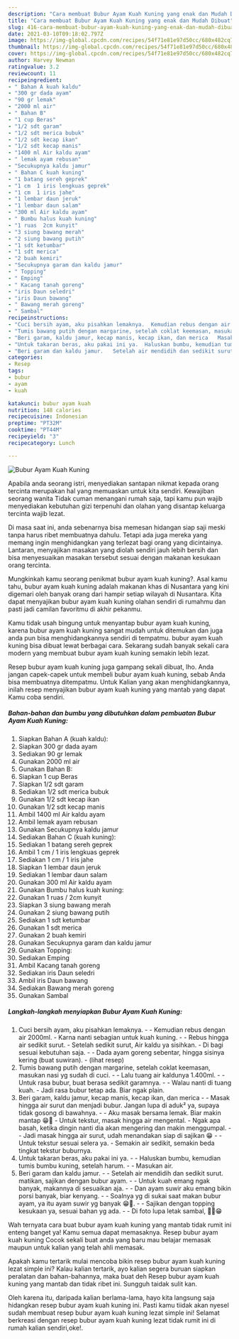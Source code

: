 ```yaml
---
description: "Cara membuat Bubur Ayam Kuah Kuning yang enak dan Mudah Dibuat"
title: "Cara membuat Bubur Ayam Kuah Kuning yang enak dan Mudah Dibuat"
slug: 416-cara-membuat-bubur-ayam-kuah-kuning-yang-enak-dan-mudah-dibuat
date: 2021-03-10T09:18:02.797Z
image: https://img-global.cpcdn.com/recipes/54f71e81e97d50cc/680x482cq70/bubur-ayam-kuah-kuning-foto-resep-utama.jpg
thumbnail: https://img-global.cpcdn.com/recipes/54f71e81e97d50cc/680x482cq70/bubur-ayam-kuah-kuning-foto-resep-utama.jpg
cover: https://img-global.cpcdn.com/recipes/54f71e81e97d50cc/680x482cq70/bubur-ayam-kuah-kuning-foto-resep-utama.jpg
author: Harvey Newman
ratingvalue: 3.2
reviewcount: 11
recipeingredient:
- " Bahan A kuah kaldu"
- "300 gr dada ayam"
- "90 gr lemak"
- "2000 ml air"
- " Bahan B"
- "1 cup Beras"
- "1/2 sdt garam"
- "1/2 sdt merica bubuk"
- "1/2 sdt kecap ikan"
- "1/2 sdt kecap manis"
- "1400 ml Air kaldu ayam"
- " lemak ayam rebusan"
- "Secukupnya kaldu jamur"
- " Bahan C kuah kuning"
- "1 batang sereh geprek"
- "1 cm  1 iris lengkuas geprek"
- "1 cm  1 iris jahe"
- "1 lembar daun jeruk"
- "1 lembar daun salam"
- "300 ml Air kaldu ayam"
- " Bumbu halus kuah kuning"
- "1 ruas  2cm kunyit"
- "3 siung bawang merah"
- "2 siung bawang putih"
- "1 sdt ketumbar"
- "1 sdt merica"
- "2 buah kemiri"
- "Secukupnya garam dan kaldu jamur"
- " Topping"
- " Emping"
- " Kacang tanah goreng"
- "iris Daun seledri"
- "iris Daun bawang"
- " Bawang merah goreng"
- " Sambal"
recipeinstructions:
- "Cuci bersih ayam, aku pisahkan lemaknya.  Kemudian rebus dengan air 2000ml.  Karna nanti sebagian untuk kuah kuning.  Rebus hingga air sedikit surut.  Setelah sedikit surut, Air kaldu ya sisihkan.  Di bagi sesuai kebutuhan saja.  Dada ayam goreng sebentar, hingga sisinya kering (buat suwiran).           (lihat resep)"
- "Tumis bawang putih dengan margarine, setelah coklat keemasan, masukan nasi yg sudah di cuci.   Lalu tuang air kaldunya 1.400ml.   Untuk rasa bubur, buat berasa sedikit garamnya.   Walau nanti di tuang kuah.  Jadi rasa bubur tetap ada. Biar ngak plain."
- "Beri garam, kaldu jamur, kecap manis, kecap ikan, dan merica   Masak hingga air surut dan menjadi bubur. Jangan lupa di aduk² ya, supaya tidak gosong di bawahnya.   Aku masak bersama lemak. Biar makin mantap 😁🤗 Untuk tekstur, masak hingga air mengental.  Ngak apa basah, ketika dingin nanti dia akan mengering dan makin menggumpal.  Jadi masak hingga air surut, udah menandakan siap di sajikan 😁  Untuk tekstur sesuai selera ya. Semakin air sedikit, semakin beda tingkat tekstur buburnya."
- "Untuk takaran beras, aku pakai ini ya.  Haluskan bumbu, kemudian tumis bumbu kuning, setelah harum.   Masukan air."
- "Beri garam dan kaldu jamur.   Setelah air mendidih dan sedikit surut. matikan, sajikan dengan bubur ayam.   Untuk kuah emang ngak banyak, makannya di sesuaikan aja.   Dan ayam suwir aku emang bikin porsi banyak, biar kenyang.   Soalnya yg di sukai saat makan bubur ayam, ya itu ayam suwir yg banyak 😁🤭.   Sajikan dengan topping kesukaan ya, sesuai bahan yg ada.  Di foto lupa letak sambal, ✌🏻😁"
categories:
- Resep
tags:
- bubur
- ayam
- kuah

katakunci: bubur ayam kuah 
nutrition: 148 calories
recipecuisine: Indonesian
preptime: "PT32M"
cooktime: "PT44M"
recipeyield: "3"
recipecategory: Lunch

---
```



![Bubur Ayam Kuah Kuning](https://img-global.cpcdn.com/recipes/54f71e81e97d50cc/680x482cq70/bubur-ayam-kuah-kuning-foto-resep-utama.jpg)

Apabila anda seorang istri, menyediakan santapan nikmat kepada orang tercinta merupakan hal yang memuaskan untuk kita sendiri. Kewajiban seorang  wanita Tidak cuman menangani rumah saja, tapi kamu pun wajib menyediakan kebutuhan gizi terpenuhi dan olahan yang disantap keluarga tercinta wajib lezat.

Di masa  saat ini, anda sebenarnya bisa memesan hidangan siap saji meski tanpa harus ribet membuatnya dahulu. Tetapi ada juga mereka yang memang ingin menghidangkan yang terlezat bagi orang yang dicintainya. Lantaran, menyajikan masakan yang diolah sendiri jauh lebih bersih dan bisa menyesuaikan masakan tersebut sesuai dengan makanan kesukaan orang tercinta. 



Mungkinkah kamu seorang penikmat bubur ayam kuah kuning?. Asal kamu tahu, bubur ayam kuah kuning adalah makanan khas di Nusantara yang kini digemari oleh banyak orang dari hampir setiap wilayah di Nusantara. Kita dapat menyajikan bubur ayam kuah kuning olahan sendiri di rumahmu dan pasti jadi camilan favoritmu di akhir pekanmu.

Kamu tidak usah bingung untuk menyantap bubur ayam kuah kuning, karena bubur ayam kuah kuning sangat mudah untuk ditemukan dan juga anda pun bisa menghidangkannya sendiri di tempatmu. bubur ayam kuah kuning bisa dibuat lewat berbagai cara. Sekarang sudah banyak sekali cara modern yang membuat bubur ayam kuah kuning semakin lebih lezat.

Resep bubur ayam kuah kuning juga gampang sekali dibuat, lho. Anda jangan capek-capek untuk membeli bubur ayam kuah kuning, sebab Anda bisa membuatnya ditempatmu. Untuk Kalian yang akan menghidangkannya, inilah resep menyajikan bubur ayam kuah kuning yang mantab yang dapat Kamu coba sendiri.

<!--inarticleads1-->

##### Bahan-bahan dan bumbu yang dibutuhkan dalam pembuatan Bubur Ayam Kuah Kuning:

1. Siapkan  Bahan A (kuah kaldu):
1. Siapkan 300 gr dada ayam
1. Sediakan 90 gr lemak
1. Gunakan 2000 ml air
1. Gunakan  Bahan B:
1. Siapkan 1 cup Beras
1. Siapkan 1/2 sdt garam
1. Sediakan 1/2 sdt merica bubuk
1. Gunakan 1/2 sdt kecap ikan
1. Gunakan 1/2 sdt kecap manis
1. Ambil 1400 ml Air kaldu ayam
1. Ambil  lemak ayam rebusan
1. Gunakan Secukupnya kaldu jamur
1. Sediakan  Bahan C (kuah kuning):
1. Sediakan 1 batang sereh geprek
1. Ambil 1 cm / 1 iris lengkuas geprek
1. Sediakan 1 cm / 1 iris jahe
1. Siapkan 1 lembar daun jeruk
1. Sediakan 1 lembar daun salam
1. Gunakan 300 ml Air kaldu ayam
1. Gunakan  Bumbu halus kuah kuning:
1. Gunakan 1 ruas / 2cm kunyit
1. Siapkan 3 siung bawang merah
1. Gunakan 2 siung bawang putih
1. Sediakan 1 sdt ketumbar
1. Gunakan 1 sdt merica
1. Gunakan 2 buah kemiri
1. Gunakan Secukupnya garam dan kaldu jamur
1. Gunakan  Topping:
1. Sediakan  Emping
1. Ambil  Kacang tanah goreng
1. Sediakan iris Daun seledri
1. Ambil iris Daun bawang
1. Sediakan  Bawang merah goreng
1. Gunakan  Sambal




<!--inarticleads2-->

##### Langkah-langkah menyiapkan Bubur Ayam Kuah Kuning:

1. Cuci bersih ayam, aku pisahkan lemaknya. -  - Kemudian rebus dengan air 2000ml.  - Karna nanti sebagian untuk kuah kuning. -  - Rebus hingga air sedikit surut.  - Setelah sedikit surut, Air kaldu ya sisihkan.  - Di bagi sesuai kebutuhan saja. -  - Dada ayam goreng sebentar, hingga sisinya kering (buat suwiran). -           (lihat resep)
1. Tumis bawang putih dengan margarine, setelah coklat keemasan, masukan nasi yg sudah di cuci.  -  - Lalu tuang air kaldunya 1.400ml.  -  - Untuk rasa bubur, buat berasa sedikit garamnya.  -  - Walau nanti di tuang kuah.  - Jadi rasa bubur tetap ada. Biar ngak plain.
1. Beri garam, kaldu jamur, kecap manis, kecap ikan, dan merica  -  - Masak hingga air surut dan menjadi bubur. Jangan lupa di aduk² ya, supaya tidak gosong di bawahnya.  -  - Aku masak bersama lemak. Biar makin mantap 😁🤗 - Untuk tekstur, masak hingga air mengental.  - Ngak apa basah, ketika dingin nanti dia akan mengering dan makin menggumpal. -  - Jadi masak hingga air surut, udah menandakan siap di sajikan 😁 -  - Untuk tekstur sesuai selera ya. - Semakin air sedikit, semakin beda tingkat tekstur buburnya.
1. Untuk takaran beras, aku pakai ini ya. -  - Haluskan bumbu, kemudian tumis bumbu kuning, setelah harum.  -  - Masukan air.
1. Beri garam dan kaldu jamur.  -  - Setelah air mendidih dan sedikit surut. matikan, sajikan dengan bubur ayam.  -  - Untuk kuah emang ngak banyak, makannya di sesuaikan aja.  -  - Dan ayam suwir aku emang bikin porsi banyak, biar kenyang.  -  - Soalnya yg di sukai saat makan bubur ayam, ya itu ayam suwir yg banyak 😁🤭.  -  - Sajikan dengan topping kesukaan ya, sesuai bahan yg ada. -  - Di foto lupa letak sambal, ✌🏻😁




Wah ternyata cara buat bubur ayam kuah kuning yang mantab tidak rumit ini enteng banget ya! Kamu semua dapat memasaknya. Resep bubur ayam kuah kuning Cocok sekali buat anda yang baru mau belajar memasak maupun untuk kalian yang telah ahli memasak.

Apakah kamu tertarik mulai mencoba bikin resep bubur ayam kuah kuning lezat simple ini? Kalau kalian tertarik, ayo kalian segera buruan siapkan peralatan dan bahan-bahannya, maka buat deh Resep bubur ayam kuah kuning yang mantab dan tidak ribet ini. Sungguh taidak sulit kan. 

Oleh karena itu, daripada kalian berlama-lama, hayo kita langsung saja hidangkan resep bubur ayam kuah kuning ini. Pasti kamu tiidak akan nyesel sudah membuat resep bubur ayam kuah kuning lezat simple ini! Selamat berkreasi dengan resep bubur ayam kuah kuning lezat tidak rumit ini di rumah kalian sendiri,oke!.

